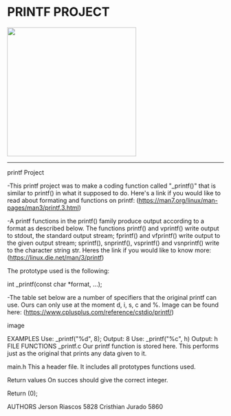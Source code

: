<html>
<body>
<h1>PRINTF PROJECT</h1>
<img src= "https://i.ytimg.com/vi/mZFdyoZhUb4/maxresdefault.jpg" width="300" height="auto"/>
<hr> printf Project

-This printf project was to make a coding function called "_printf()" that is similar to printf() in what it supposed to do. Here's a link if you would like to read about formating and functions on printf: (https://man7.org/linux/man-pages/man3/printf.3.html)

-A printf functions in the printf() family produce output according to a format as described below. The functions printf() and vprintf() write output to stdout, the standard output stream; fprintf() and vfprintf() write output to the given output stream; sprintf(), snprintf(), vsprintf() and vsnprintf() write to the character string str. Heres the link if you would like to know more: (https://linux.die.net/man/3/printf)

The prototype used is the following:

int _printf(const char *format, ...);

-The table set below are a number of specifiers that the original printf can use. Ours can only use at the moment d, i, s, c and %.
Image can be found here: (https://www.cplusplus.com/reference/cstdio/printf/)

image

EXAMPLES
Use: _printf("%d", 8);
Output: 8
Use: _printf("%c", h)
Output: h
FILE FUNCTIONS
_printf.c
Our printf function is stored here. This performs just as the original that prints any data given to it.

main.h
This a header file. It includes all prototypes functions used.

Return values
On succes should give the correct integer.

Return (0);

AUTHORS
Jerson Riascos 5828
Cristhian Jurado 5860